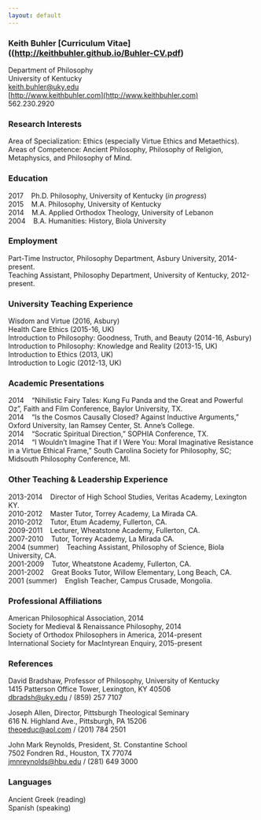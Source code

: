 ```yaml
---
layout: default
--- 
```


### Keith Buhler [Curriculum Vitae]((http://keithbuhler.github.io/Buhler-CV.pdf)
Department of Philosophy  
University of Kentucky  
[keith.buhler@uky.edu](emailto:keith.buhler@uky.edu)  
[http://www.keithbuhler.com](http://www.keithbuhler.com)  
562.230.2920  

### Research Interests 
Area of Specialization: Ethics (especially Virtue Ethics and Metaethics).   
Areas of Competence: Ancient Philosophy, Philosophy of Religion, Metaphysics, and Philosophy of Mind.

### Education
2017  &nbsp;&nbsp; Ph.D. Philosophy, University of Kentucky   (*in progress*)  
2015  &nbsp;&nbsp; M.A. Philosophy, University of Kentucky   
2014  &nbsp;&nbsp; M.A. Applied Orthodox Theology, University of Lebanon   
2004  &nbsp;&nbsp; B.A. Humanities: History, Biola University   

### Employment
Part-Time Instructor, Philosophy Department, Asbury University, 2014-present.  
Teaching Assistant, Philosophy Department, University of Kentucky, 2012-present.  

### University Teaching Experience
Wisdom and Virtue (2016, Asbury)  
Health Care Ethics   (2015-16, UK)  
Introduction to Philosophy: Goodness, Truth, and Beauty  (2014-16, Asbury)  
Introduction to Philosophy: Knowledge and Reality (2013-15, UK)  
Introduction to Ethics (2013, UK)  
Introduction to Logic (2012-13, UK)    

### Academic Presentations
2014 &nbsp;&nbsp;   “Nihilistic Fairy Tales: Kung Fu Panda and the Great and Powerful Oz”, Faith and Film Conference, Baylor University, TX.       
2014 &nbsp;&nbsp;  “Is the Cosmos Causally Closed? Against Inductive Arguments,” Oxford University, Ian Ramsey Center, St. Anne’s College.  
2014 &nbsp;&nbsp;  “Socratic Spiritual Direction,” SOPHIA Conference, TX.  
2014 &nbsp;&nbsp;  “I Wouldn’t Imagine That if I Were You: Moral Imaginative Resistance in a Virtue Ethical Frame,” South Carolina Society for Philosophy, SC;  Midsouth Philosophy Conference, MI.  

### Other Teaching & Leadership Experience
2013-2014 &nbsp;&nbsp;   Director of High School Studies, Veritas Academy, Lexington KY.   
2010-2012  &nbsp;&nbsp;  Master Tutor, Torrey Academy, La Mirada CA.  
2010-2012  &nbsp;&nbsp;  Tutor, Etum Academy, Fullerton, CA.  
2009-2011  &nbsp;&nbsp;  Lecturer, Wheatstone Academy, Fullerton, CA.   
2007-2010  &nbsp;&nbsp;  Tutor, Torrey Academy, La Mirada CA.  
2004 (summer) &nbsp;&nbsp; Teaching Assistant, Philosophy of Science, Biola University, CA.  
2001-2009  &nbsp;&nbsp;  Tutor, Wheatstone Academy, Fullerton, CA.   
2001-2002  &nbsp;&nbsp;  Great Books Tutor, Willow Elementary, Long Beach, CA.  
2001 (summer) &nbsp;&nbsp; English Teacher, Campus Crusade, Mongolia.  


### Professional Affiliations
American Philosophical Association, 2014  
Society for Medieval & Renaissance Philosophy, 2014  
Society of Orthodox Philosophers in America, 2014-present  
International Society for MacIntyrean Enquiry, 2015-present  

### References
David Bradshaw, Professor of Philosophy, University of Kentucky   
1415 Patterson Office Tower, Lexington, KY 40506   
[dbradsh@uky.edu](emailto:dbradsh@uky.edu) / (859) 257 7107   
  
Joseph Allen, Director, Pittsburgh Theological Seminary   
616 N. Highland Ave., Pittsburgh, PA 15206   
[theoeduc@aol.com](emailto:theoeduc@aol.com) / (201) 784 2501   
  
John Mark Reynolds, President, St. Constantine School  
7502 Fondren Rd., Houston, TX 77074    
[jmnreynolds@hbu.edu](emailto:jmnreynolds@hbu.edu) / (281) 649 3000   

### Languages ###
Ancient Greek (reading)  
Spanish  (speaking)  